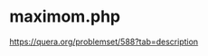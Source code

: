 # maximom.php
https://quera.org/problemset/588?tab=description
<?php
$n = (int)readline("Enter a number: ");
list($n1, $n2, $n3, $n4, $n5, $n6, $n7, $n8, $n9, $n10) = explode(" ",readline("Enter $n numbers: "));
$n1 = (int)$n1;
$n2 = (int)$n2;
$n3 = (int)$n3;
$n4 = (int)$n4;
$n5 = (int)$n5;
$n6 = (int)$n6;
$n7 = (int)$n7;
$n8 = (int)$n8;
$n9 = (int)$n9;
$n10 = (int)$n10;
echo max($n1, $n2, $n3, $n4, $n5, $n6, $n7, $n8, $n9, $n10);
